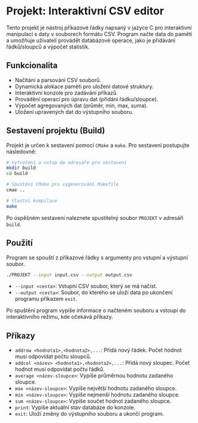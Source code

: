 # Projekt: Interaktivní CSV editor

Tento projekt je nástroj příkazové řádky napsaný v jazyce C pro interaktivní manipulaci s daty v souborech formátu CSV. Program načte data do paměti a umožňuje uživateli provádět databázové operace, jako je přidávání řádků/sloupců a výpočet statistik.

## Funkcionalita

-   Načítání a parsování CSV souborů.
-   Dynamická alokace paměti pro uložení datové struktury.
-   Interaktivní konzole pro zadávání příkazů.
-   Provádění operací pro úpravu dat (přidání řádku/sloupce).
-   Výpočet agregovaných dat (průměr, min, max, suma).
-   Uložení upravených dat do výstupního souboru.

## Sestavení projektu (Build)

Projekt je určen k sestavení pomocí `CMake` a `make`. Pro sestavení postupujte následovně:

```sh
# Vytvoření a vstup do adresáře pro sestavení
mkdir build
cd build

# Spuštění CMake pro vygenerování Makefile
cmae ..

# Vlastní kompilace
make
```
Po úspěšném sestavení naleznete spustitelný soubor `PROJEKT` v adresáři `build`.

## Použití

Program se spouští z příkazové řádky s argumenty pro vstupní a výstupní soubor.

```sh
./PROJEKT --input input.csv --output output.csv
```
-   `--input <cesta>`: Vstupní CSV soubor, který se má načíst.
-   `--output <cesta>`: Soubor, do kterého se uloží data po ukončení programu příkazem `exit`.

Po spuštění program vypíše informace o načteném souboru a vstoupí do interaktivního režimu, kde očekává příkazy.

## Příkazy

-   `addrow <hodnota1>,<hodnota2>,...`: Přidá nový řádek. Počet hodnot musí odpovídat počtu sloupců.
-   `addcol <název> <hodnota1>,<hodnota2>,...`: Přidá nový sloupec. Počet hodnot musí odpovídat počtu řádků.
-   `average <název-sloupce>`: Vypíše průměrnou hodnotu zadaného sloupce.
-   `max <název-sloupce>`: Vypíše největší hodnotu zadaného sloupce.
-   `min <název-sloupce>`: Vypíše nejmenší hodnotu zadaného sloupce.
-   `sum <název-sloupce>`: Vypíše součet hodnot zadaného sloupce.
-   `print`: Vypíše aktuální stav databáze do konzole.
-   `exit`: Uloží změny do výstupního souboru a ukončí program.
